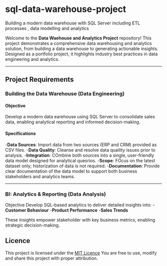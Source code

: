 # sql-data-warehouse-project
Building a modern data warehouse with SQL Server including ETL processes , data modelling and analytics

Welcome to the **Data Waehouse and Analytics Project** repository! 
This project demonstrates a comprehensive data warehousing and analytics solution, from building a data warehouse to generating actionable insights.
Designed as a portfolio project, it highlights industry best practices in data engineering and analytics.

---

## Project Requirements

### Building the Data Warehouse (Data Engineering)

#### Objective 
Develop a modern data earehouse using SQL Server to consolidate sales data, enabling analytical reporting and informed decision-making.

#### Specifications

-**Data Sources**: Import data from two sources (ERP and CRM) provided as CSV files.
-**Data Quality**: Cleanse and resolve data quaility issues prior to analysis.
-**Integration**: COmbine both sources into a single, user-friendly data model designed for analytical quesrios.
-**Scope**: FOcus on the latest dataset only; historization of data is not required.
-**Documentation**: Provide clear documentation of the data model to support both business stakeholders and analytics teams.

---

### BI: Analytics & Reporting (Data Analysis)

Objective
Develop SQL-based analytics to deliver detailed insights into:
-**Customer Behaviour**
-**Product Performance**
-**Sales Trends** 

These insights empower stakeholder with key business metrics, enabling strategic decision-making. 


##  Licence 

This project is licensed under the [MIT Licence](LICENCE) You are free to use, modify and share this project with proper attribution.

